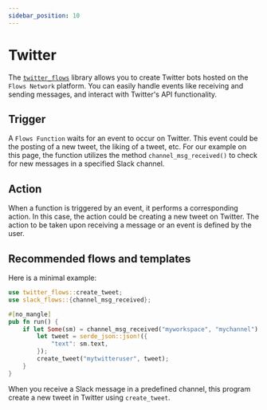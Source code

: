 ```yaml
---
sidebar_position: 10
---
```

# Twitter

The [`twitter_flows`](https://docs.rs/twitter_flows) library allows you to create Twitter bots hosted on the `Flows Network` platform. You can easily handle events like receiving and sending messages, and interact with Twitter's API functionality.


## Trigger

A `Flows Function` waits for an event to occur on Twitter. This event could be the posting of a new tweet, the liking of a tweet, etc. For our example on this page, the function utilizes the method `channel_msg_received()` to check for new messages in a specified Slack channel.


## Action

When a function is triggered by an event, it performs a corresponding action. In this case, the action could be creating a new tweet on Twitter. The action to be taken upon receiving a message or an event is defined by the user.


## Recommended flows and templates

Here is a minimal example:

```rust
use twitter_flows::create_tweet;
use slack_flows::{channel_msg_received};

#[no_mangle]
pub fn run() {
    if let Some(sm) = channel_msg_received("myworkspace", "mychannel") {
        let tweet = serde_json::json!({
            "text": sm.text,
        });
        create_tweet("mytwitteruser", tweet);
    }
}
```


When you receive a Slack message in a predefined channel, this program create a new tweet in Twitter using `create_tweet`.
